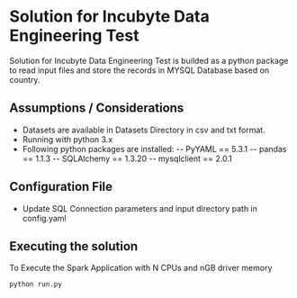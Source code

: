 # Solution for Incubyte Data Engineering Test
Solution for Incubyte Data Engineering Test is builded as a python package to read input files and store the records in MYSQL Database based on country.

## Assumptions / Considerations
- Datasets are available in Datasets Directory in csv and txt format.
- Running with python 3.x
- Following python packages are installed:
-- PyYAML == 5.3.1
-- pandas == 1.1.3
-- SQLAlchemy == 1.3.20
-- mysqlclient == 2.0.1

## Configuration File
- Update SQL Connection parameters and input directory path in config.yaml

## Executing the solution
To Execute the Spark Application with N CPUs and nGB driver memory
```
python run.py
```
